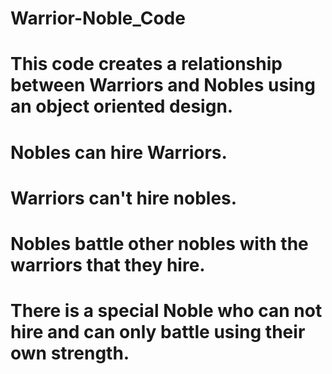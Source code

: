 # Warrior-Noble_Code
# This code creates a relationship between Warriors and Nobles using an object oriented design.
# Nobles can hire Warriors. 
# Warriors can't hire nobles. 
# Nobles battle other nobles with the warriors that they hire.
# There is a special Noble who can not hire and can only battle using their own strength.

